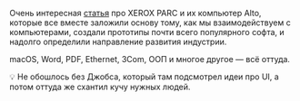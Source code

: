 Очень интересная [статья](https://spectrum.ieee.org/xerox-alto) про XEROX PARC и их компьютер Alto, которые все вместе заложили основу тому, как мы взаимодействуем с компьютерами, создали прототипы почти всего популярного софта, и надолго определили направление развития индустрии.

macOS, Word, PDF, Ethernet, 3Com, ООП и многое другое — всё оттуда.

💡 Не обошлось без Джобса, который там подсмотрел идеи про UI, а потом оттуда же схантил кучу нужных людей.
